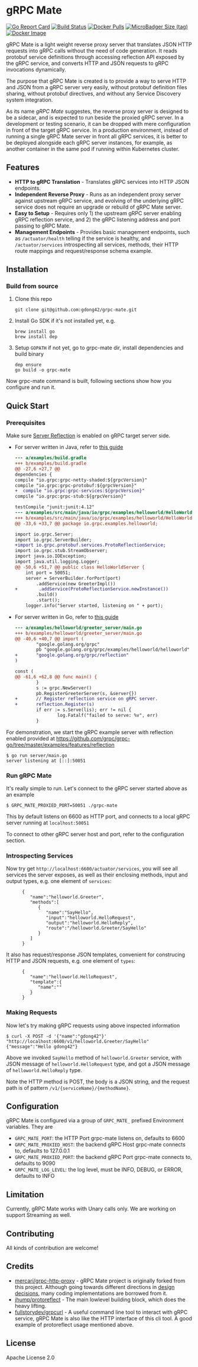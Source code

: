 # gRPC Mate

[![Go Report Card](https://goreportcard.com/badge/github.com/gdong42/grpc-mate)](https://goreportcard.com/report/github.com/gdong42/grpc-mate)
[![Build Status](https://travis-ci.com/gdong42/grpc-mate.svg?branch=master)](https://travis-ci.com/gdong42/grpc-mate)
[![Docker Pulls](https://img.shields.io/docker/pulls/gdong/grpc-mate.svg)](https://hub.docker.com/r/gdong/grpc-mate)
[![MicroBadger Size (tag)](https://img.shields.io/microbadger/image-size/gdong/grpc-mate/latest.svg)](https://hub.docker.com/r/gdong/grpc-mate)
[![Docker Image](https://images.microbadger.com/badges/version/gdong/grpc-mate.svg)](https://hub.docker.com/r/gdong/grpc-mate)

gRPC Mate is a light weight reverse proxy server that translates JSON HTTP requests into gRPC calls without the need of 
code generation. It reads protobuf service definitions through accessing reflection API exposed by the gRPC service, 
and converts HTTP and JSON requests to gRPC invocations dynamically.

The purpose that gRPC Mate is created is to provide a way to serve HTTP and JSON from a gRPC server very easily, without 
protobuf definition files sharing, without protobuf directives, and without any Service Discovery system integration. 

As its name *gRPC Mate* suggestes, the reverse proxy server is designed to be a sidecar, and is expected to run beside 
the proxied gRPC server. In a development or testing scenario, it can be dropped with mere configuration in front of the
target gRPC service. In a production environment, instead of running a single gRPC Mate server in front all gRPC services,
it is better to be deployed alongside each gRPC server instances, for example, as another container in the same pod if 
running within Kubernetes cluster.

## Features

* **HTTP to gRPC Translation** - Translates gRPC services into HTTP JSON endpoints.
* **Independent Reverse Proxy** - Runs as an independent proxy server against upstream gRPC service, and evolving of the underlying gRPC service does not require an upgrade or rebuild
of gRPC Mate server.
* **Easy to Setup** - Requires only 1) the upstream gRPC server enabling gRPC reflection service, and 2) the gRPC listening address and port passing to gRPC Mate.
* **Management Endpoints** - Provides basic management endpoints, such as `/actuator/health` 
telling if the service is healthy, and `/actuator/services` introspecting all services, methods, their HTTP route mappings and request/response schema example.

## Installation

### Build from source

1. Clone this repo
    ```
    git clone git@github.com:gdong42/grpc-mate.git
    ```
2. Install Go SDK if it's not installed yet, e.g.
   ```
   brew install go
   brew install dep
   ```
3. Setup `GOPATH` if not yet, go to grpc-mate dir, install dependencies and build binary
    ```
    dep ensure
    go build -o grpc-mate
    ```
Now grpc-mate command is built, following sections show how you configure and run it.

## Quick Start

### Prerequisites

Make sure [Server Reflection](https://github.com/grpc/grpc/blob/master/doc/server-reflection.md) is enabled on gRPC target server side.
* For server written in Java, refer to [this guide](https://github.com/grpc/grpc-java/blob/master/documentation/server-reflection-tutorial.md)
    ```diff
    --- a/examples/build.gradle
    +++ b/examples/build.gradle
    @@ -27,6 +27,7 @@
    dependencies {
    compile "io.grpc:grpc-netty-shaded:${grpcVersion}"
    compile "io.grpc:grpc-protobuf:${grpcVersion}"
    +  compile "io.grpc:grpc-services:${grpcVersion}"
    compile "io.grpc:grpc-stub:${grpcVersion}"
    
    testCompile "junit:junit:4.12"
    --- a/examples/src/main/java/io/grpc/examples/helloworld/HelloWorldServer.java
    +++ b/examples/src/main/java/io/grpc/examples/helloworld/HelloWorldServer.java
    @@ -33,6 +33,7 @@ package io.grpc.examples.helloworld;
    
    import io.grpc.Server;
    import io.grpc.ServerBuilder;
    +import io.grpc.protobuf.services.ProtoReflectionService;
    import io.grpc.stub.StreamObserver;
    import java.io.IOException;
    import java.util.logging.Logger;
    @@ -50,6 +51,7 @@ public class HelloWorldServer {
        int port = 50051;
        server = ServerBuilder.forPort(port)
            .addService(new GreeterImpl())
    +        .addService(ProtoReflectionService.newInstance())
            .build()
            .start();
        logger.info("Server started, listening on " + port);
    ```
* For server written in Go, refer to [this guide](https://github.com/grpc/grpc-go/blob/master/Documentation/server-reflection-tutorial.md)
    ```diff
    --- a/examples/helloworld/greeter_server/main.go
    +++ b/examples/helloworld/greeter_server/main.go
    @@ -40,6 +40,7 @@ import (
            "google.golang.org/grpc"
            pb "google.golang.org/grpc/examples/helloworld/helloworld"
    +       "google.golang.org/grpc/reflection"
    )

    const (
    @@ -61,6 +62,8 @@ func main() {
            }
            s := grpc.NewServer()
            pb.RegisterGreeterServer(s, &server{})
    +       // Register reflection service on gRPC server.
    +       reflection.Register(s)
            if err := s.Serve(lis); err != nil {
                    log.Fatalf("failed to serve: %v", err)
            }
    ```

For demonstration, we start the gRPC example server with reflection enabled provided at https://github.com/grpc/grpc-go/tree/master/examples/features/reflection

```
$ go run server/main.go
server listening at [::]:50051
```

### Run gRPC Mate

It's really simple to run. Let's connect to the gRPC server started above as an example
```
$ GRPC_MATE_PROXIED_PORT=50051 ./grpc-mate
```
This by default listens on 6600 as HTTP port, and connects to a local gRPC server running at `localhost:50051`

To connect to other gRPC server host and port, refer to the configuration section.

### Introspecting Services

Now try get `http://localhost:6600/actuator/services`, you will see all services the server exposes, as well as their enclosing methods, input and output types, e.g. one element of `services`:
```
      {  
         "name":"helloworld.Greeter",
         "methods":[  
            {  
               "name":"SayHello",
               "input":"helloworld.HelloRequest",
               "output":"helloworld.HelloReply",
               "route":"/helloworld.Greeter/SayHello"
            }
         ]
      }
```
 It also has request/response JSON templates, convenient for construcing HTTP and JSON requests, e.g. one element of `types`:

```
      {  
         "name":"helloworld.HelloRequest",
         "template":{  
            "name":""
         }
      }

```

### Making Requests

Now let's try making gRPC requests using above inspected information

```
$ curl -X POST -d '{"name":"gdong42"}' "http://localhost:6600/v1/helloworld.Greeter/SayHello" 
{"message":"Hello gdong42"}
```
Above we invoked `SayHello` method of `helloworld.Greeter` service, with JSON message of `helloworld.HelloRequest` type, and got a JSON message of `helloworld.HelloReply` type.

Note the HTTP method is POST, the body is a JSON string, and the request path is of pattern `/v1/{serviceName}/{methodName}`.

## Configuration

gRPC Mate is configured via a group of `GRPC_MATE_` prefixed Environment variables. They are

* `GRPC_MATE_PORT`: the HTTP Port grpc-mate listens on, defaults to 6600
* `GRPC_MATE_PROXIED_HOST`: the backend gRPC Host grpc-mate connects to, defaults to 127.0.0.1
* `GRPC_MATE_PROXIED_PORT`: the backend gRPC Port grpc-mate connects to, defaults to 9090
* `GRPC_MATE_LOG_LEVEL`: the log level, must be INFO, DEBUG, or ERROR, defaults to INFO

## Limitation

Currently, gRPC Mate works with Unary calls only. We are working on support Streaming as well.

## Contributing

All kinds of contribution are welcome!

## Credits
* [mercari/grpc-http-proxy](https://github.com/mercari/grpc-http-proxy) - gRPC Mate project is originally forked from this project. Although going towards different directions in [design decisions](https://github.com/gdong42/grpc-mate/blob/master/DESIGN.md), many coding implementations are borrowed from it.
* [jhump/protoreflect](https://github.com/jhump/protoreflect) - The main lowlevel building block, which does the heavy lifting.
* [fullstorydev/grpcurl](https://github.com/fullstorydev/grpcurl) - A useful command line tool to interact with gRPC service, gRPC Mate is also like the HTTP interface of this cli tool. A good example of protoreflect usage mentioned above.

## License

Apache License 2.0
